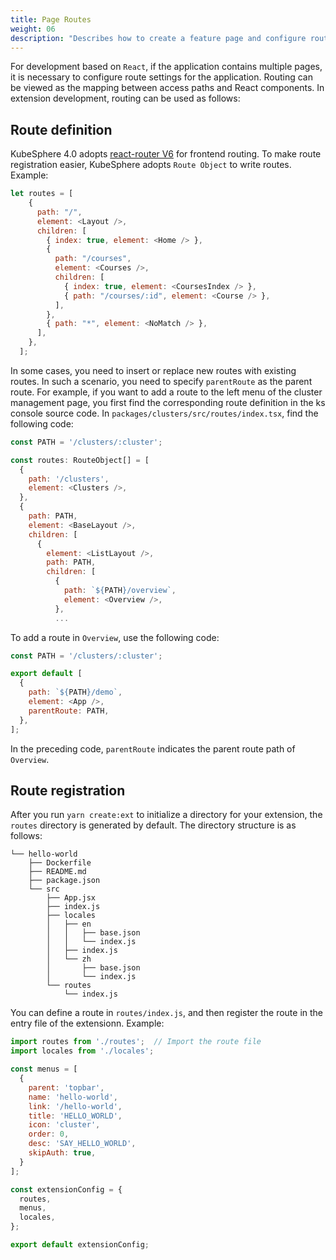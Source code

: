 ```yaml
---
title: Page Routes
weight: 06
description: "Describes how to create a feature page and configure route settings."
---
```


For development based on `React`, if the application contains multiple pages, it is necessary to configure route settings for the application. Routing can be viewed as the mapping between access paths and React components. In extension development, routing can be used as follows:

## Route definition

KubeSphere 4.0 adopts [react-router V6](https://reactrouter.com/en/6.20.1) for frontend routing. To make route registration easier, KubeSphere adopts `Route Object` to write routes. Example:

```javascript
let routes = [
    {
      path: "/",
      element: <Layout />,
      children: [
        { index: true, element: <Home /> },
        {
          path: "/courses",
          element: <Courses />,
          children: [
            { index: true, element: <CoursesIndex /> },
            { path: "/courses/:id", element: <Course /> },
          ],
        },
        { path: "*", element: <NoMatch /> },
      ],
    },
  ];
```

In some cases, you need to insert or replace new routes with existing routes. In such a scenario, you need to specify `parentRoute` as the parent route. For example, if you want to add a route to the left menu of the cluster management page, you first find the corresponding route definition in the ks console source code. In `packages/clusters/src/routes/index.tsx`, find the following code:

```javascript
const PATH = '/clusters/:cluster';

const routes: RouteObject[] = [
  {
    path: '/clusters',
    element: <Clusters />,
  },
  {
    path: PATH,
    element: <BaseLayout />,
    children: [
      {
        element: <ListLayout />,
        path: PATH,
        children: [
          {
            path: `${PATH}/overview`,
            element: <Overview />,
          },
          ...
```

To add a route in `Overview`, use the following code:

```javascript
const PATH = '/clusters/:cluster';

export default [
  {
    path: `${PATH}/demo`,
    element: <App />,
    parentRoute: PATH,
  },
];
```
In the preceding code, `parentRoute` indicates the parent route path of `Overview`.

## Route registration

After you run `yarn create:ext` to initialize a directory for your extension, the `routes` directory is generated by default. The directory structure is as follows:

```shell
└── hello-world
    ├── Dockerfile
    ├── README.md
    ├── package.json
    └── src
        ├── App.jsx
        ├── index.js
        ├── locales
        │   ├── en
        │   │   ├── base.json
        │   │   └── index.js
        │   ├── index.js
        │   └── zh
        │       ├── base.json
        │       └── index.js
        └── routes
            └── index.js
```
You can define a route in `routes/index.js`, and then register the route in the entry file of the extensionn. Example:

```javascript
import routes from './routes';  // Import the route file
import locales from './locales';  

const menus = [
  {
    parent: 'topbar',
    name: 'hello-world',
    link: '/hello-world',
    title: 'HELLO_WORLD',
    icon: 'cluster',
    order: 0,
    desc: 'SAY_HELLO_WORLD',
    skipAuth: true,
  }
];

const extensionConfig = {
  routes,
  menus,
  locales,
};

export default extensionConfig;
```
